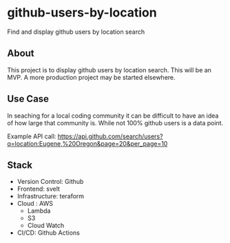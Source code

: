 # github-users-by-location
Find and display github users by location search

## About

This project is to display github users by location search. This will be an MVP. A more production project may be started elsewhere.

## Use Case

In seaching for a local coding community it can be difficult to have an idea of how large that community is. While not 100% github users is a data point.


Example API call:
https://api.github.com/search/users?q=location:Eugene,%20Oregon&page=20&per_page=10

## Stack

- Version Control: Github
- Frontend: svelt
- Infrastructure: teraform
- Cloud : AWS
  - Lambda
  - S3
  - Cloud Watch
- CI/CD: Github Actions
